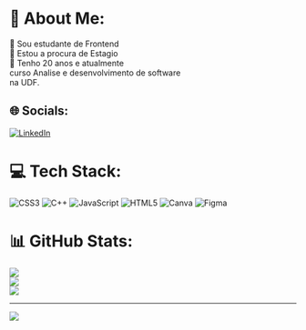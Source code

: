 # 💫 About Me:
🔭 Sou estudante de Frontend<br>👯 Estou a procura de Estagio<br>💬 Tenho 20 anos e atualmente<br> curso Analise e desenvolvimento de software<br>na UDF.


## 🌐 Socials:
[![LinkedIn](https://img.shields.io/badge/LinkedIn-%230077B5.svg?logo=linkedin&logoColor=white)](https://linkedin.com/in/https://www.linkedin.com/in/diego-santos-13896a243/) 

# 💻 Tech Stack:
![CSS3](https://img.shields.io/badge/css3-%231572B6.svg?style=flat&logo=css3&logoColor=white) ![C++](https://img.shields.io/badge/c++-%2300599C.svg?style=flat&logo=c%2B%2B&logoColor=white) ![JavaScript](https://img.shields.io/badge/javascript-%23323330.svg?style=flat&logo=javascript&logoColor=%23F7DF1E) ![HTML5](https://img.shields.io/badge/html5-%23E34F26.svg?style=flat&logo=html5&logoColor=white) ![Canva](https://img.shields.io/badge/Canva-%2300C4CC.svg?style=flat&logo=Canva&logoColor=white) 	![Figma](https://img.shields.io/badge/figma-%23F24E1E.svg?style=flat&logo=figma&logoColor=white)
# 📊 GitHub Stats:
![](https://github-readme-stats.vercel.app/api?username=Dirraco&theme=blueberry&hide_border=false&include_all_commits=false&count_private=false)<br/>
![](https://github-readme-streak-stats.herokuapp.com/?user=Dirraco&theme=blueberry&hide_border=false)<br/>
![](https://github-readme-stats.vercel.app/api/top-langs/?username=Dirraco&theme=blueberry&hide_border=false&include_all_commits=false&count_private=false&layout=compact)

---
[![](https://visitcount.itsvg.in/api?id=Dirraco&icon=0&color=0)](https://visitcount.itsvg.in)

<!-- Proudly created with GPRM ( https://gprm.itsvg.in ) -->